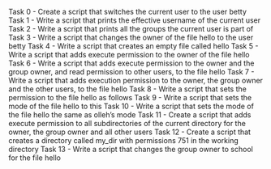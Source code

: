 Task 0 - Create a script that switches the current user to the user betty
Task 1 - Write a script that prints the effective username of the current user
Task 2 - Write a script that prints all the groups the current user is part of
Task 3 - Write a script that changes the owner of the file hello to the user betty
Task 4 - Write a script that creates an empty file called hello
Task 5 - Write a script that adds execute permission to the owner of the file hello
Task 6 - Write a script that adds execute permission to the owner and the group owner, and read permission to other users, to the file hello
Task 7 - Write a script that adds execution permission to the owner, the group owner and the other users, to the file hello
Task 8 - Write a script that sets the permission to the file hello as follows
Task 9 - Write a script that sets the mode of the file hello to this
Task 10 - Write a script that sets the mode of the file hello the same as olleh’s mode
Task 11 - Create a script that adds execute permission to all subdirectories of the current directory for the owner, the group owner and all other users
Task 12 - Create a script that creates a directory called my_dir with permissions 751 in the working directory
Task 13 - Write a script that changes the group owner to school for the file hello
